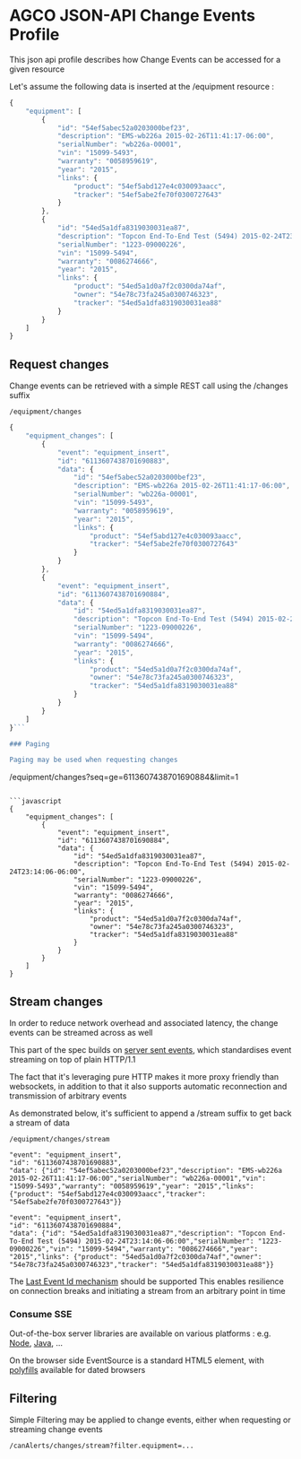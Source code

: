 # AGCO JSON-API Change Events Profile

This json api profile describes how Change Events can be accessed for a given resource

Let's assume the following data is inserted at the /equipment resource :

```javascript
{
    "equipment": [
        {
            "id": "54ef5abec52a0203000bef23",
            "description": "EMS-wb226a 2015-02-26T11:41:17-06:00",
            "serialNumber": "wb226a-00001",
            "vin": "15099-5493",
            "warranty": "0058959619",
            "year": "2015",
            "links": {
                "product": "54ef5abd127e4c030093aacc",
                "tracker": "54ef5abe2fe70f0300727643"
            }
        },
        {
            "id": "54ed5a1dfa8319030031ea87",
            "description": "Topcon End-To-End Test (5494) 2015-02-24T23:14:06-06:00",
            "serialNumber": "1223-09000226",
            "vin": "15099-5494",
            "warranty": "0086274666",
            "year": "2015",
            "links": {
                "product": "54ed5a1d0a7f2c0300da74af",
                "owner": "54e78c73fa245a0300746323",
                "tracker": "54ed5a1dfa8319030031ea88"
            }
        }
    ]
}
```

## Request changes

Change events can be retrieved with a simple REST call using the /changes suffix

```
/equipment/changes
```
```javascript
{
    "equipment_changes": [
        {
            "event": "equipment_insert",
            "id": "6113607438701690883",
            "data": {
                "id": "54ef5abec52a0203000bef23",
                "description": "EMS-wb226a 2015-02-26T11:41:17-06:00",
                "serialNumber": "wb226a-00001",
                "vin": "15099-5493",
                "warranty": "0058959619",
                "year": "2015",
                "links": {
                    "product": "54ef5abd127e4c030093aacc",
                    "tracker": "54ef5abe2fe70f0300727643"
                }
            }
        },
        {
            "event": "equipment_insert",
            "id": "6113607438701690884",
            "data": {
                "id": "54ed5a1dfa8319030031ea87",
                "description": "Topcon End-To-End Test (5494) 2015-02-24T23:14:06-06:00",
                "serialNumber": "1223-09000226",
                "vin": "15099-5494",
                "warranty": "0086274666",
                "year": "2015",
                "links": {
                    "product": "54ed5a1d0a7f2c0300da74af",
                    "owner": "54e78c73fa245a0300746323",
                    "tracker": "54ed5a1dfa8319030031ea88"
                }
            }
        }
    ]
}```

### Paging

Paging may be used when requesting changes

```
/equipment/changes?seq=ge=6113607438701690884&limit=1
```

```javascript
{
    "equipment_changes": [
        {
            "event": "equipment_insert",
            "id": "6113607438701690884",
            "data": {
                "id": "54ed5a1dfa8319030031ea87",
                "description": "Topcon End-To-End Test (5494) 2015-02-24T23:14:06-06:00",
                "serialNumber": "1223-09000226",
                "vin": "15099-5494",
                "warranty": "0086274666",
                "year": "2015",
                "links": {
                    "product": "54ed5a1d0a7f2c0300da74af",
                    "owner": "54e78c73fa245a0300746323",
                    "tracker": "54ed5a1dfa8319030031ea88"
                }
            }
        }
    ]
}
```


## Stream changes

In order to reduce network overhead and associated latency, the change events can be streamed across as well

This part of the spec builds on [server sent events](http://www.w3.org/TR/2009/WD-eventsource-20091029/),
which standardises event streaming on top of plain HTTP/1.1

The fact that it's leveraging pure HTTP makes it more proxy friendly than websockets,
in addition to that it also supports automatic reconnection and transmission of arbitrary events


As demonstrated below, it's sufficient to append a /stream suffix to get back a stream of data

```
/equipment/changes/stream
```
```
"event": "equipment_insert",
"id": "6113607438701690883",
"data": {"id": "54ef5abec52a0203000bef23","description": "EMS-wb226a 2015-02-26T11:41:17-06:00","serialNumber": "wb226a-00001","vin": "15099-5493","warranty": "0058959619","year": "2015","links": {"product": "54ef5abd127e4c030093aacc","tracker": "54ef5abe2fe70f0300727643"}}

"event": "equipment_insert",
"id": "6113607438701690884",
"data": {"id": "54ed5a1dfa8319030031ea87","description": "Topcon End-To-End Test (5494) 2015-02-24T23:14:06-06:00","serialNumber": "1223-09000226","vin": "15099-5494","warranty": "0086274666","year": "2015","links": {"product": "54ed5a1d0a7f2c0300da74af","owner": "54e78c73fa245a0300746323","tracker": "54ed5a1dfa8319030031ea88"}}
```

The [Last Event Id mechanism](http://www.w3.org/TR/2009/WD-eventsource-20091029/#last-event-id) should be supported
This enables resilience on connection breaks and initiating a stream from an arbitrary point in time


### Consume SSE

Out-of-the-box server libraries are available on various platforms : e.g. [Node](https://github.com/aslakhellesoy/eventsource-node),
[Java](https://github.com/aslakhellesoy/eventsource-java), ...

On the browser side EventSource is a standard HTML5 element, with [polyfills](http://html5please.com/#eventSource) available for dated browsers



## Filtering

Simple Filtering may be applied to change events, either when requesting or streaming change events

```
/canAlerts/changes/stream?filter.equipment=...
```



